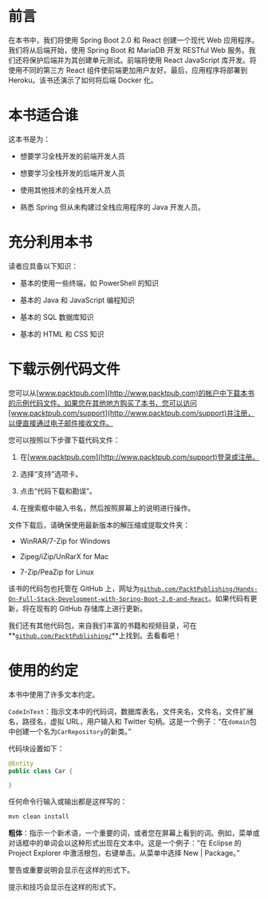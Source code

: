 # 前言

在本书中，我们将使用 Spring Boot 2.0 和 React 创建一个现代 Web 应用程序。我们将从后端开始，使用 Spring Boot 和 MariaDB 开发 RESTful Web 服务。我们还将保护后端并为其创建单元测试。前端将使用 React JavaScript 库开发。将使用不同的第三方 React 组件使前端更加用户友好。最后，应用程序将部署到 Heroku。该书还演示了如何将后端 Docker 化。

# 本书适合谁

这本书是为：

+   想要学习全栈开发的前端开发人员

+   想要学习全栈开发的后端开发人员

+   使用其他技术的全栈开发人员

+   熟悉 Spring 但从未构建过全栈应用程序的 Java 开发人员。

# 充分利用本书

读者应具备以下知识：

+   基本的使用一些终端，如 PowerShell 的知识

+   基本的 Java 和 JavaScript 编程知识

+   基本的 SQL 数据库知识

+   基本的 HTML 和 CSS 知识

# 下载示例代码文件

您可以从[www.packtpub.com](http://www.packtpub.com)的帐户中下载本书的示例代码文件。如果您在其他地方购买了本书，您可以访问[www.packtpub.com/support](http://www.packtpub.com/support)并注册，以便直接通过电子邮件接收文件。

您可以按照以下步骤下载代码文件：

1.  在[www.packtpub.com](http://www.packtpub.com/support)登录或注册。

1.  选择“支持”选项卡。

1.  点击“代码下载和勘误”。

1.  在搜索框中输入书名，然后按照屏幕上的说明进行操作。

文件下载后，请确保使用最新版本的解压缩或提取文件夹：

+   WinRAR/7-Zip for Windows

+   Zipeg/iZip/UnRarX for Mac

+   7-Zip/PeaZip for Linux

该书的代码包也托管在 GitHub 上，网址为[`github.com/PacktPublishing/Hands-On-Full-Stack-Development-with-Spring-Boot-2.0-and-React`](https://github.com/PacktPublishing/Hands-On-Full-Stack-Development-with-Spring-Boot-2.0-and-React)。如果代码有更新，将在现有的 GitHub 存储库上进行更新。

我们还有其他代码包，来自我们丰富的书籍和视频目录，可在**[`github.com/PacktPublishing/`](https://github.com/PacktPublishing/)**上找到。去看看吧！

# 使用的约定

本书中使用了许多文本约定。

`CodeInText`：指示文本中的代码词，数据库表名，文件夹名，文件名，文件扩展名，路径名，虚拟 URL，用户输入和 Twitter 句柄。这是一个例子：“在`domain`包中创建一个名为`CarRepository`的新类。”

代码块设置如下：

```java
@Entity
public class Car {

}
```

任何命令行输入或输出都是这样写的：

```java
mvn clean install
```

**粗体**：指示一个新术语，一个重要的词，或者您在屏幕上看到的词。例如，菜单或对话框中的单词会以这种形式出现在文本中。这是一个例子：“在 Eclipse 的 Project Explorer 中激活根包，右键单击。从菜单中选择 New | Package。”

警告或重要说明会显示在这样的形式下。

提示和技巧会显示在这样的形式下。
